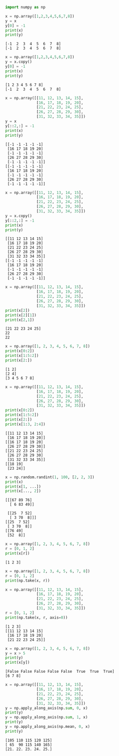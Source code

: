 ```python
import numpy as np

x = np.array([1,2,3,4,5,6,7,8])
y = x
y[0] = -1
print(x)
print(y)

```

    [-1  2  3  4  5  6  7  8]
    [-1  2  3  4  5  6  7  8]



```python
x = np.array([1,2,3,4,5,6,7,8])
y = x.copy()
y[0] = -1
print(x)
print(y)
```

    [1 2 3 4 5 6 7 8]
    [-1  2  3  4  5  6  7  8]



```python
x = np.array([[11, 12, 13, 14, 15],
              [16, 17, 18, 19, 20], 
              [21, 22, 23, 24, 25],
              [26, 27, 28, 29, 30],
              [31, 32, 33, 34, 35]])
y = x
y[::2,:] = -1
print(x)
print(y)
```

    [[-1 -1 -1 -1 -1]
     [16 17 18 19 20]
     [-1 -1 -1 -1 -1]
     [26 27 28 29 30]
     [-1 -1 -1 -1 -1]]
    [[-1 -1 -1 -1 -1]
     [16 17 18 19 20]
     [-1 -1 -1 -1 -1]
     [26 27 28 29 30]
     [-1 -1 -1 -1 -1]]



```python
x = np.array([[11, 12, 13, 14, 15],
              [16, 17, 18, 19, 20], 
              [21, 22, 23, 24, 25],
              [26, 27, 28, 29, 30],
              [31, 32, 33, 34, 35]])
y = x.copy()
y[::2,:] = -1
print(x)
print(y)
```

    [[11 12 13 14 15]
     [16 17 18 19 20]
     [21 22 23 24 25]
     [26 27 28 29 30]
     [31 32 33 34 35]]
    [[-1 -1 -1 -1 -1]
     [16 17 18 19 20]
     [-1 -1 -1 -1 -1]
     [26 27 28 29 30]
     [-1 -1 -1 -1 -1]]



```python
x = np.array([[11, 12, 13, 14, 15], 
              [16, 17, 18, 19, 20], 
              [21, 22, 23, 24, 25], 
              [26, 27, 28, 29, 30], 
              [31, 32, 33, 34, 35]])
print(x[2])
print(x[2][1])
print(x[2,1])
```

    [21 22 23 24 25]
    22
    22



```python
x = np.array([1, 2, 3, 4, 5, 6, 7, 8]) 
print(x[0:2])
print(x[1:5:2])
print(x[2:])
```

    [1 2]
    [2 4]
    [3 4 5 6 7 8]



```python
x = np.array([[11, 12, 13, 14, 15],
              [16, 17, 18, 19, 20], 
              [21, 22, 23, 24, 25], 
              [26, 27, 28, 29, 30], 
              [31, 32, 33, 34, 35]])
print(x[0:2])
print(x[1:5:2])
print(x[2:])
print(x[1:3, 2:4])
```

    [[11 12 13 14 15]
     [16 17 18 19 20]]
    [[16 17 18 19 20]
     [26 27 28 29 30]]
    [[21 22 23 24 25]
     [26 27 28 29 30]
     [31 32 33 34 35]]
    [[18 19]
     [23 24]]



```python
x = np.random.randint(1, 100, [2, 2, 3]) 
print(x)
print(x[1, ...])
print(x[..., 2])
```

    [[[67 89 76]
      [ 6 83 49]]
    
     [[25  7 52]
      [ 3 70  8]]]
    [[25  7 52]
     [ 3 70  8]]
    [[76 49]
     [52  8]]



```python
x = np.array([1, 2, 3, 4, 5, 6, 7, 8])
r = [0, 1, 2]
print(x[r])
```

    [1 2 3]



```python
x = np.array([1, 2, 3, 4, 5, 6, 7, 8])
r = [0, 1, 2] 
print(np.take(x, r))

x = np.array([[11, 12, 13, 14, 15],
              [16, 17, 18, 19, 20], 
              [21, 22, 23, 24, 25], 
              [26, 27, 28, 29, 30], 
              [31, 32, 33, 34, 35]])
r = [0, 1, 2] 
print(np.take(x, r, axis=0))
```

    [1 2 3]
    [[11 12 13 14 15]
     [16 17 18 19 20]
     [21 22 23 24 25]]



```python
x = np.array([1, 2, 3, 4, 5, 6, 7, 8]) 
y = x > 5
print(y)
print(x[y])
```

    [False False False False False  True  True  True]
    [6 7 8]



```python
x = np.array([[11, 12, 13, 14, 15], 
              [16, 17, 18, 19, 20], 
              [21, 22, 23, 24, 25], 
              [26, 27, 28, 29, 30], 
              [31, 32, 33, 34, 35]]) 
y = np.apply_along_axis(np.sum, 0, x) 
print(y)
y = np.apply_along_axis(np.sum, 1, x)
print(y)
y = np.apply_along_axis(np.mean, 0, x) 
print(y)
```

    [105 110 115 120 125]
    [ 65  90 115 140 165]
    [21. 22. 23. 24. 25.]



```python

```
